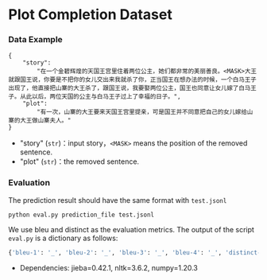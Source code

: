 # Plot Completion Dataset

### Data Example

```
{
	"story": 
		"在一个金碧辉煌的天国王宫里住着两位公主，她们都非常的美丽善良。<MASK>大王就跟国王说，你要是不把你的女儿交出来我就杀了你，正当国王在想办法的时候，一个白马王子出现了，他直接把山寨的大王杀了，跟国王说，我要娶两位公主，国王也同意让女儿嫁了白马王子。从此以后，两位天国的公主与白马王子过上了幸福的日子。", 
	"plot": 
		"有一次，山寨的大王要来天国王宫里提亲，可是国王并不同意把自己的女儿嫁给山寨的大王做山寨夫人。"
}
```

- "story" (`str`)：input story，`<MASK>` means the position of the removed sentence.
- "plot" (`str`)：the removed sentence.

  

### Evaluation

The prediction result should have the same format with `test.jsonl`

```shell
python eval.py prediction_file test.jsonl
```



We use bleu and distinct as the evaluation metrics. The output of the script `eval.py` is a dictionary as follows:

```python
{'bleu-1': '_', 'bleu-2': '_', 'bleu-3': '_', 'bleu-4': '_', 'distinct-1': '_', 'distinct-2': '_',  'distinct-3': '_', 'distinct-4': '_'}
```

- Dependencies: jieba=0.42.1, nltk=3.6.2, numpy=1.20.3

